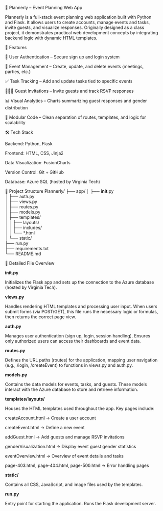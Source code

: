 📅 Plannerly – Event Planning Web App

Plannerly is a full-stack event planning web application built with Python and Flask.
It allows users to create accounts, manage events and tasks, invite guests, and visualize responses.
Originally designed as a class project, it demonstrates practical web development concepts by integrating backend logic with dynamic HTML templates.

🚀 Features

🔐 User Authentication – Secure sign up and login system

📆 Event Management – Create, update, and delete events (meetings, parties, etc.)

✅ Task Tracking – Add and update tasks tied to specific events

🧑‍🤝‍🧑 Guest Invitations – Invite guests and track RSVP responses

📊 Visual Analytics – Charts summarizing guest responses and gender distribution

🧩 Modular Code – Clean separation of routes, templates, and logic for scalability

🛠️ Tech Stack

Backend: Python, Flask

Frontend: HTML, CSS, Jinja2

Data Visualization: FusionCharts

Version Control: Git + GitHub

Database: Azure SQL (hosted by Virginia Tech)

📁 Project Structure
Plannerly/
├── app/
│   ├── __init__.py          
│   ├── auth.py              
│   ├── views.py             
│   ├── routes.py            
│   ├── models.py            
│   ├── templates/           
│   │   ├── layouts/         
│   │   ├── includes/        
│   │   └── *.html           
│   └── static/              
├── run.py                   
├── requirements.txt         
└── README.md                

📖 Detailed File Overview

**__init__.py**

Initializes the Flask app and sets up the connection to the Azure database (hosted by Virginia Tech).

**views.py**

Handles rendering HTML templates and processing user input. When users submit forms (via POST/GET), this file runs the necessary logic or formulas, then returns the correct page view.

**auth.py**

Manages user authentication (sign up, login, session handling). Ensures only authorized users can access their dashboards and event data.

**routes.py**

Defines the URL paths (routes) for the application, mapping user navigation (e.g., /login, /createEvent) to functions in views.py and auth.py.

**models.py**

Contains the data models for events, tasks, and guests. These models interact with the Azure database to store and retrieve information.

**templates/layouts/**

Houses the HTML templates used throughout the app. Key pages include:

  createAccount.html
   → Create a user account
  
  createEvent.html
   → Define a new event
  
  addGuest.html
   → Add guests and manage RSVP invitations
  
  genderVisualization.html
   → Display event guest gender statistics
  
  eventOverview.html
   → Overview of event details and tasks
  
  page-403.html, page-404.html, page-500.html
   → Error handling pages

**static/**

Contains all CSS, JavaScript, and image files used by the templates.

**run.py**

Entry point for starting the application. Runs the Flask development server.
